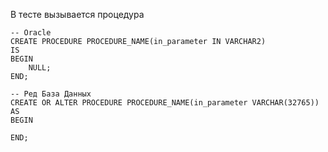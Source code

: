 В тесте вызывается процедура 
    
    -- Oracle
    CREATE PROCEDURE PROCEDURE_NAME(in_parameter IN VARCHAR2)
    IS
    BEGIN
        NULL;
    END;

    -- Ред База Данных
    CREATE OR ALTER PROCEDURE PROCEDURE_NAME(in_parameter VARCHAR(32765))
    AS
    BEGIN
    
    END;
